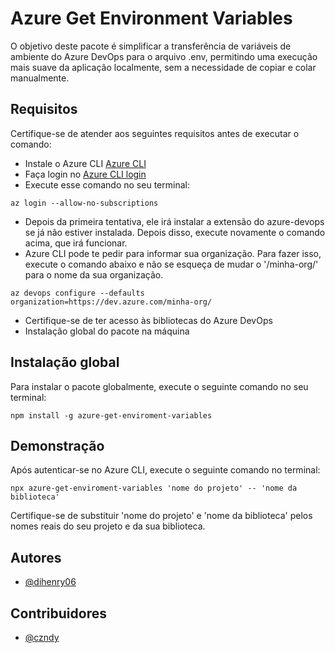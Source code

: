 # Azure Get Environment Variables

O objetivo deste pacote é simplificar a transferência de variáveis de ambiente do Azure DevOps para o arquivo .env, permitindo uma execução mais suave da aplicação localmente, sem a necessidade de copiar e colar manualmente.

## Requisitos

Certifique-se de atender aos seguintes requisitos antes de executar o comando:

- Instale o Azure CLI [Azure CLI](https://learn.microsoft.com/en-us/cli/azure/install-azure-cli-windows?tabs=azure-cli)
- Faça login no [Azure CLI login](https://learn.microsoft.com/pt-br/cli/azure/)
- Execute esse comando no seu terminal:

```
az login --allow-no-subscriptions
```

- Depois da primeira tentativa, ele irá instalar a extensão do azure-devops se já não estiver instalada. Depois disso, execute novamente o comando acima, que irá funcionar.
- Azure CLI pode te pedir para informar sua organização. Para fazer isso, execute o comando abaixo e não se esqueça de mudar o '/minha-org/' para o nome da sua organização.

```
az devops configure --defaults organization=https://dev.azure.com/minha-org/
```

- Certifique-se de ter acesso às bibliotecas do Azure DevOps
- Instalação global do pacote na máquina

## Instalação global

Para instalar o pacote globalmente, execute o seguinte comando no seu terminal:

```
npm install -g azure-get-enviroment-variables
```

## Demonstração

Após autenticar-se no Azure CLI, execute o seguinte comando no terminal:

```
npx azure-get-enviroment-variables 'nome do projeto' -- 'nome da biblioteca'
```

Certifique-se de substituir 'nome do projeto' e 'nome da biblioteca' pelos nomes reais do seu projeto e da sua biblioteca.

## Autores

- [@dihenry06](https://github.com/Dihenry06)

## Contribuidores

- [@czndy](https://github.com/czndy)